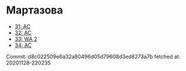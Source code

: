 # Мартазова
- [31: AC](31.md)
- [32: AC](32.md)
- [33: WA 2](33.md)
- [34: AC](34.md)

Commit: d8c022509e6a32a80496d05d79608d3ed8273a7b
 fetched at: 20201128-220235
